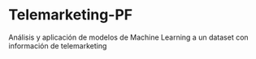 # Telemarketing-PF
Análisis y aplicación de modelos de Machine Learning a un dataset con información de telemarketing
